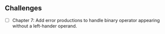 ## Challenges 
- [ ] Chapter 7: Add error productions to handle binary operator appearing without a left-hander operand.
